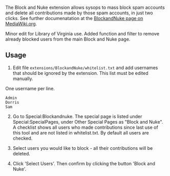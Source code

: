 The Block and Nuke extension allows sysops to mass block spam accounts and delete all contributions made by those spam accounts, in just two clicks. See further documenatation at the [BlockandNuke page on MediaWiki.org](http://www.mediawiki.org/wiki/Extension:BlockandNuke).

Minor edit for Library of Virginia use. Added function and filter to remove already blocked users from the main Block and Nuke page.

Usage
-----

1. Edit file `extensions/BlockandNuke/whitelist.txt` and add usernames that should be ignored by the extension. This list must be edited manually. 

One username per line.

    Admin
    Dorris
    Sam

2. Go to Special:Blockandnuke. The special page is listed under Special:SpecialPages, under Other Special Pages as "Block and Nuke". A checklist shows all users who made contributions since last use of this tool and are not listed in whitelist.txt. By default all users are checked.

3. Select users you would like to block - all their contributions will be deleted. 

4. Click 'Select Users'. Then confirm by clicking the button 'Block and Nuke'.
